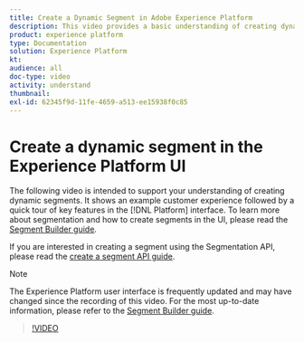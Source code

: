 ```yaml
---
title: Create a Dynamic Segment in Adobe Experience Platform
description: This video provides a basic understanding of creating dynamic a segment using the Platform UI.
product: experience platform
type: Documentation
solution: Experience Platform
kt: 
audience: all
doc-type: video
activity: understand
thumbnail:
exl-id: 62345f9d-11fe-4659-a513-ee15938f0c85
---
```

# Create a dynamic segment in the Experience Platform UI

The following video is intended to support your understanding of creating dynamic segments. It shows an example customer experience followed by a quick tour of key features in the [!DNL Platform] interface. To learn more about segmentation and how to create segments in the UI, please read the [Segment Builder guide](../ui/segment-builder.md).

If you are interested in creating a segment using the Segmentation API, please read the [create a segment API guide](../tutorials/create-a-segment.md).

>[!NOTE]
>
>The Experience Platform user interface is frequently updated and may have changed since the recording of this video. For the most up-to-date information, please refer to the [Segment Builder guide](../ui/segment-builder.md).

>[!VIDEO](https://video.tv.adobe.com/v/27428?quality=12&learn=on)
